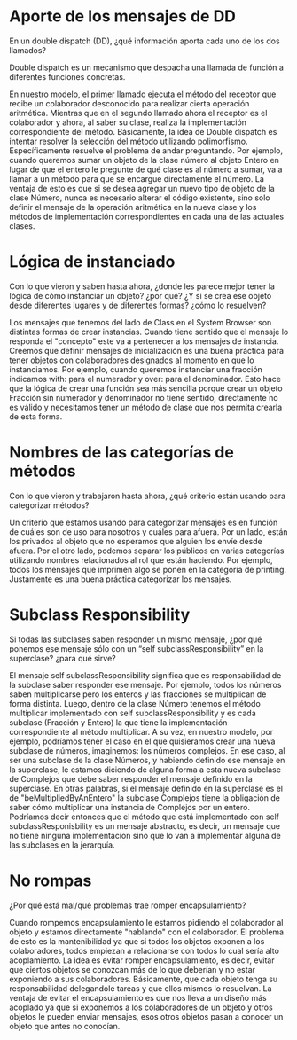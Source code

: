 # Aporte de los mensajes de DD
En un double dispatch (DD), ¿qué información aporta cada uno de los dos llamados?

Double dispatch es un mecanismo que despacha una llamada de función a diferentes funciones concretas.

En nuestro modelo, el primer llamado ejecuta el método del receptor que recibe un colaborador desconocido para realizar cierta operación aritmética. Mientras que en el segundo llamado ahora el receptor es el colaborador y ahora, al saber su clase, realiza la implementación correspondiente del método.
Básicamente, la idea de Double dispatch es intentar resolver la selección del método utilizando polimorfismo. Específicamente resuelve el problema de andar preguntando.
Por ejemplo, cuando queremos sumar un objeto de la clase número al objeto Entero en lugar de que el entero le pregunte de qué clase es al número a sumar, va a llamar a un método para que se encargue directamente el número.
La ventaja de esto es que si se desea agregar un nuevo tipo de objeto de la clase Número, nunca es necesario alterar el código existente, sino solo definir el mensaje de la operación aritmética en la nueva clase y los métodos de implementación correspondientes en cada una de las actuales clases.


# Lógica de instanciado
Con lo que vieron y saben hasta ahora, ¿donde les parece mejor tener la lógica de cómo instanciar un objeto? ¿por qué? 
¿Y si se crea ese objeto desde diferentes lugares y de diferentes formas?  ¿cómo lo resuelven?

Los mensajes que tenemos del lado de Class en el System Browser son distintas formas de crear instancias. Cuando tiene sentido que el  mensaje lo responda el "concepto" este va a pertenecer a los mensajes de instancia. Creemos que definir mensajes de inicialización es una buena práctica para tener objetos con colaboradores designados al momento en que lo instanciamos.
Por ejemplo, cuando queremos instanciar una fracción indicamos with: para el numerador y over: para el denominador. Esto hace que la lógica de crear una función sea más sencilla porque crear un objeto Fracción sin numerador y denominador no tiene sentido, directamente no es válido y necesitamos tener un método de clase que nos permita crearla de esta forma.


# Nombres de las categorías de métodos
Con lo que vieron y trabajaron hasta ahora, ¿qué criterio están usando para categorizar métodos?

Un criterio que estamos usando para categorizar mensajes es en función de cuáles son de uso para nosotros y cuáles para afuera. Por un lado, están los privados al objeto que no esperamos que alguien los envíe desde afuera. Por el otro lado, podemos separar los públicos en varias categorías utilizando nombres relacionados al rol que están haciendo. Por ejemplo, todos los mensajes que imprimen algo se ponen en la categoría de printing. Justamente es una buena práctica categorizar los mensajes.


# Subclass Responsibility
Si todas las subclases saben responder un mismo mensaje, ¿por qué ponemos ese mensaje sólo con un “self subclassResponsibility” 
en la superclase? ¿para qué sirve?

El mensaje self subclassResponsibility significa que es responsabilidad de la subclase saber responder ese mensaje. Por ejemplo, todos los números saben multiplicarse pero los enteros y las fracciones se multiplican de forma distinta. Luego, dentro de la clase Número tenemos el método multiplicar implementado con self subclassResponsibility y es cada subclase (Fracción y Entero) la que tiene la
implementación correspondiente al método multiplicar.
A su vez, en nuestro modelo, por ejemplo, podríamos tener el caso en el que quisieramos crear una nueva subclase de números, imaginemos: los números 
complejos. En ese caso, al ser una subclase de la clase Números, y habiendo definido ese mensaje en la superclase, le estamos diciendo de 
alguna forma a esta nueva subclase de Complejos que debe saber responder el mensaje definido en la superclase. En otras palabras, si el
mensaje definido en la superclase es el de "beMultipliedByAnEntero" la subclase Complejos tiene la obligación de saber cómo multiplicar 
una instancia de Complejos por un entero.
Podríamos decir entonces que el método que está implementado con self subclassResponisbility es un mensaje abstracto, es decir, un mensaje 
que no tiene ninguna implementacion sino que lo van a implementar alguna de las subclases en la jerarquía. 


# No rompas
¿Por qué está mal/qué problemas trae romper encapsulamiento?

Cuando rompemos encapsulamiento le estamos pidiendo el colaborador al objeto y estamos directamente "hablando" con el colaborador. El problema
de esto es la mantenibilidad ya que si todos los objetos exponen a los colaboradores, todos empiezan a relacionarse con todos lo cual sería alto
acoplamiento. 
La idea es evitar romper encapsulamiento, es decir, evitar que ciertos objetos se conozcan más de lo que deberían y no estar exponiendo a
sus colaboradores. Básicamente, que cada objeto tenga su responsabilidad delegandole tareas y que ellos mismos lo resuelvan.
La ventaja de evitar el encapsulamiento es que nos lleva a un diseño más acoplado ya que si exponemos a los colaboradores de un objeto y
otros objetos le pueden enviar mensajes, esos otros objetos pasan a conocer un objeto que antes no conocían.

